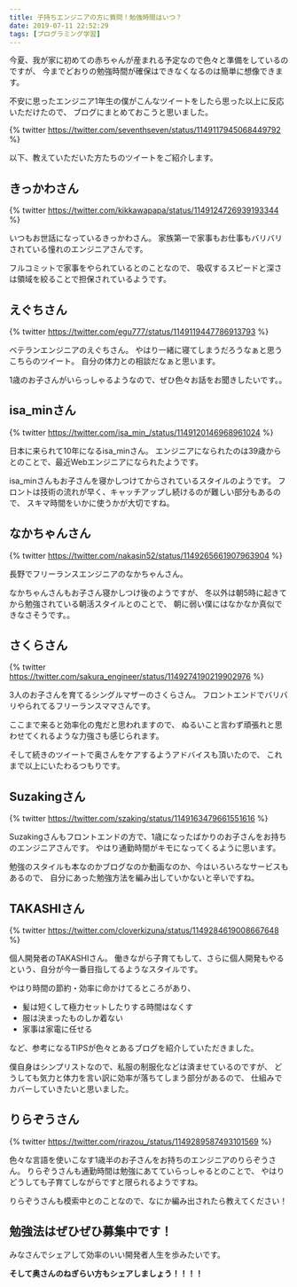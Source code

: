 ```yaml
---
title: 子持ちエンジニアの方に質問！勉強時間はいつ？
date: 2019-07-11 22:52:29
tags: [プログラミング学習]
---
```


今夏、我が家に初めての赤ちゃんが産まれる予定なので色々と準備をしているのですが、
今までどおりの勉強時間が確保はできなくなるのは簡単に想像できます。

不安に思ったエンジニア1年生の僕がこんなツイートをしたら思った以上に反応いただけたので、
ブログにまとめておこうと思いました。

{% twitter https://twitter.com/seventhseven/status/1149117945068449792 %}


以下、教えていただいた方たちのツイートをご紹介します。


## きっかわさん

{% twitter https://twitter.com/kikkawapapa/status/1149124726939193344 %}

いつもお世話になっているきっかわさん。
家族第一で家事もお仕事もバリバリされている憧れのエンジニアさんです。

フルコミットで家事をやられているとのことなので、
吸収するスピードと深さは領域を絞ることで担保されているようです。

## えぐちさん

{% twitter https://twitter.com/egu777/status/1149119447786913793 %}

ベテランエンジニアのえぐちさん。
やはり一緒に寝てしまうだろうなぁと思うこちらのツイート。
自分の体力との相談だなぁと思います。

1歳のお子さんがいらっしゃるようなので、ぜひ色々お話をお聞きしたいです。。

## isa_minさん

{% twitter https://twitter.com/isa_min_/status/1149120146968961024 %}

日本に来られて10年になるisa_minさん。
エンジニアになられたのは39歳からとのことで、最近Webエンジニアになられたようです。

isa_minさんもお子さんを寝かしつけてからされているスタイルのようです。
フロントは技術の流れが早く、キャッチアップし続けるのが難しい部分もあるので、
スキマ時間をいかに使うかが大切ですね。

## なかちゃんさん

{% twitter https://twitter.com/nakasin52/status/1149265661907963904 %}

長野でフリーランスエンジニアのなかちゃんさん。

なかちゃんさんもお子さん寝かしつけ後のようですが、
冬以外は朝5時に起きてから勉強されている朝活スタイルとのことで、
朝に弱い僕にはなかなか真似できなさそうです。。

## さくらさん

{% twitter https://twitter.com/sakura_engineer/status/1149274190219902976 %}

3人のお子さんを育てるシングルマザーのさくらさん。
フロントエンドでバリバリやられてるフリーランスママさんです。

ここまで来ると効率化の鬼だと思われますので、
ぬるいこと言わず頑張れと思わせてくれるような力強さも感じられます。

そして続きのツイートで奥さんをケアするようアドバイスも頂いたので、
これまで以上にいたわるつもりです。

## Suzakingさん

{% twitter https://twitter.com/szaking/status/1149163479661551616 %}

Suzakingさんもフロントエンドの方で、1歳になったばかりのお子さんをお持ちのエンジニアさんです。
やはり通勤時間がキモになってくるように思います。

勉強のスタイルも本なのかブログなのか動画なのか、今はいろいろなサービスもあるので、
自分にあった勉強方法を編み出していかないと辛いですね。

## TAKASHIさん

{% twitter https://twitter.com/cloverkizuna/status/1149284619008667648 %}

個人開発者のTAKASHIさん。
働きながら子育てもして、さらに個人開発もやるという、自分が今一番目指してるようなスタイルです。

やはり時間の節約・効率に命かけてるところがあり、
- 髪は短くして極力セットしたりする時間はなくす
- 服は決まったものしか着ない
- 家事は家電に任せる

など、参考になるTIPSが色々とあるブログを紹介していただきました。

僕自身はシンプリストなので、私服の制服化などは済ませているのですが、
どうしても気力と体力を言い訳に効率が落ちてしまう部分があるので、
仕組みでカバーしていきたいと思いました。


## りらぞうさん

{% twitter https://twitter.com/rirazou_/status/1149289587493101569 %}

色々な言語を使いこなす1歳半のお子さんをお持ちのエンジニアのりらぞうさん。
りらぞうさんも通勤時間は勉強にあてていらっしゃるとのことで、
やはりどうしても子育てしながらですと限られるようですね。

りらぞうさんも模索中とのことなので、なにか編み出されたら教えてください！

## 勉強法はぜひぜひ募集中です！

みなさんでシェアして効率のいい開発者人生を歩みたいです。

**そして奥さんのねぎらい方もシェアしましょう！！！！**